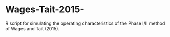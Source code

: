 # Wages-Tait-2015-
R script for simulating the operating characteristics of the Phase I/II method of Wages and Tait (2015).
